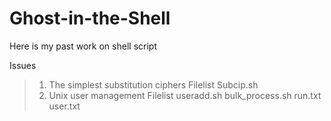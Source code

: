 Ghost-in-the-Shell
==================

Here is my past work on shell script

Issues
> 1. The simplest substitution ciphers
Filelist
Subcip.sh
> 2. Unix user management
Filelist
useradd.sh
bulk_process.sh
run.txt
user.txt
